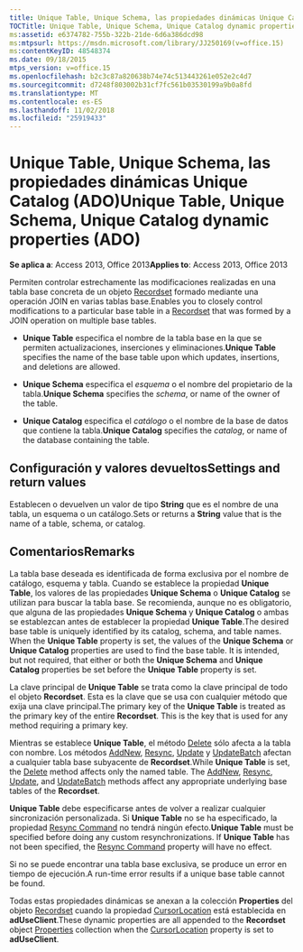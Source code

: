 ```yaml
---
title: Unique Table, Unique Schema, las propiedades dinámicas Unique Catalog (ADO)
TOCTitle: Unique Table, Unique Schema, Unique Catalog dynamic properties (ADO)
ms:assetid: e6374782-755b-322b-21de-6d6a386dcd98
ms:mtpsurl: https://msdn.microsoft.com/library/JJ250169(v=office.15)
ms:contentKeyID: 48548374
ms.date: 09/18/2015
mtps_version: v=office.15
ms.openlocfilehash: b2c3c87a820638b74e74c513443261e052e2c4d7
ms.sourcegitcommit: d7248f803002b31cf7fc561b03530199a9b0a8fd
ms.translationtype: MT
ms.contentlocale: es-ES
ms.lasthandoff: 11/02/2018
ms.locfileid: "25919433"
---
```

# <a name="unique-table-unique-schema-unique-catalog-dynamic-properties-ado"></a><span data-ttu-id="be3a3-102">Unique Table, Unique Schema, las propiedades dinámicas Unique Catalog (ADO)</span><span class="sxs-lookup"><span data-stu-id="be3a3-102">Unique Table, Unique Schema, Unique Catalog dynamic properties (ADO)</span></span>


<span data-ttu-id="be3a3-103">**Se aplica a**: Access 2013, Office 2013</span><span class="sxs-lookup"><span data-stu-id="be3a3-103">**Applies to**: Access 2013, Office 2013</span></span>

<span data-ttu-id="be3a3-104">Permiten controlar estrechamente las modificaciones realizadas en una tabla base concreta de un objeto [Recordset](recordset-object-ado.md) formado mediante una operación JOIN en varias tablas base.</span><span class="sxs-lookup"><span data-stu-id="be3a3-104">Enables you to closely control modifications to a particular base table in a [Recordset](recordset-object-ado.md) that was formed by a JOIN operation on multiple base tables.</span></span>

  - <span data-ttu-id="be3a3-105">**Unique Table** especifica el nombre de la tabla base en la que se permiten actualizaciones, inserciones y eliminaciones.</span><span class="sxs-lookup"><span data-stu-id="be3a3-105">**Unique Table** specifies the name of the base table upon which updates, insertions, and deletions are allowed.</span></span>

  - <span data-ttu-id="be3a3-106">**Unique Schema** especifica el *esquema* o el nombre del propietario de la tabla.</span><span class="sxs-lookup"><span data-stu-id="be3a3-106">**Unique Schema** specifies the *schema*, or name of the owner of the table.</span></span>

  - <span data-ttu-id="be3a3-107">**Unique Catalog** especifica el *catálogo* o el nombre de la base de datos que contiene la tabla.</span><span class="sxs-lookup"><span data-stu-id="be3a3-107">**Unique Catalog** specifies the *catalog*, or name of the database containing the table.</span></span>

## <a name="settings-and-return-values"></a><span data-ttu-id="be3a3-108">Configuración y valores devueltos</span><span class="sxs-lookup"><span data-stu-id="be3a3-108">Settings and return values</span></span>

<span data-ttu-id="be3a3-109">Establecen o devuelven un valor de tipo **String** que es el nombre de una tabla, un esquema o un catálogo.</span><span class="sxs-lookup"><span data-stu-id="be3a3-109">Sets or returns a **String** value that is the name of a table, schema, or catalog.</span></span>

## <a name="remarks"></a><span data-ttu-id="be3a3-110">Comentarios</span><span class="sxs-lookup"><span data-stu-id="be3a3-110">Remarks</span></span>

<span data-ttu-id="be3a3-p101">La tabla base deseada es identificada de forma exclusiva por el nombre de catálogo, esquema y tabla. Cuando se establece la propiedad **Unique Table**, los valores de las propiedades **Unique Schema** o **Unique Catalog** se utilizan para buscar la tabla base. Se recomienda, aunque no es obligatorio, que alguna de las propiedades **Unique Schema** y **Unique Catalog** o ambas se establezcan antes de establecer la propiedad **Unique Table**.</span><span class="sxs-lookup"><span data-stu-id="be3a3-p101">The desired base table is uniquely identified by its catalog, schema, and table names. When the **Unique Table** property is set, the values of the **Unique Schema** or **Unique Catalog** properties are used to find the base table. It is intended, but not required, that either or both the **Unique Schema** and **Unique Catalog** properties be set before the **Unique Table** property is set.</span></span>

<span data-ttu-id="be3a3-p102">La clave principal de **Unique Table** se trata como la clave principal de todo el objeto **Recordset**. Esta es la clave que se usa con cualquier método que exija una clave principal.</span><span class="sxs-lookup"><span data-stu-id="be3a3-p102">The primary key of the **Unique Table** is treated as the primary key of the entire **Recordset**. This is the key that is used for any method requiring a primary key.</span></span>

<span data-ttu-id="be3a3-p103">Mientras se establece **Unique Table**, el método [Delete](delete-method-ado-recordset.md) sólo afecta a la tabla con nombre. Los métodos [AddNew](addnew-method-ado.md), [Resync](resync-method-ado.md), [Update](update-method-ado.md) y [UpdateBatch](updatebatch-method-ado.md) afectan a cualquier tabla base subyacente de **Recordset**.</span><span class="sxs-lookup"><span data-stu-id="be3a3-p103">While **Unique Table** is set, the [Delete](delete-method-ado-recordset.md) method affects only the named table. The [AddNew](addnew-method-ado.md), [Resync](resync-method-ado.md), [Update](update-method-ado.md), and [UpdateBatch](updatebatch-method-ado.md) methods affect any appropriate underlying base tables of the **Recordset**.</span></span>

<span data-ttu-id="be3a3-p104">**Unique Table** debe especificarse antes de volver a realizar cualquier sincronización personalizada. Si **Unique Table** no se ha especificado, la propiedad [Resync Command](resync-command-property-dynamic-ado.md) no tendrá ningún efecto.</span><span class="sxs-lookup"><span data-stu-id="be3a3-p104">**Unique Table** must be specified before doing any custom resynchronizations. If **Unique Table** has not been specified, the [Resync Command](resync-command-property-dynamic-ado.md) property will have no effect.</span></span>

<span data-ttu-id="be3a3-120">Si no se puede encontrar una tabla base exclusiva, se produce un error en tiempo de ejecución.</span><span class="sxs-lookup"><span data-stu-id="be3a3-120">A run-time error results if a unique base table cannot be found.</span></span>

<span data-ttu-id="be3a3-121">Todas estas propiedades dinámicas se anexan a la colección **Properties** del objeto [Recordset](properties-collection-ado.md) cuando la propiedad [CursorLocation](cursorlocation-property-ado.md) está establecida en **adUseClient**.</span><span class="sxs-lookup"><span data-stu-id="be3a3-121">These dynamic properties are all appended to the **Recordset** object [Properties](properties-collection-ado.md) collection when the [CursorLocation](cursorlocation-property-ado.md) property is set to **adUseClient**.</span></span>

